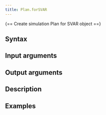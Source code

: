 ```yaml
---
title: Plan.forSVAR 
---
```


{== Create simulation Plan for SVAR object ==}


## Syntax


## Input arguments


## Output arguments


## Description


## Examples



